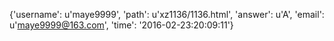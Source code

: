 {'username': u'maye9999', 'path': u'xz1136/1136.html', 'answer': u'A', 'email': u'maye9999@163.com', 'time': '2016-02-23:20:09:11'}